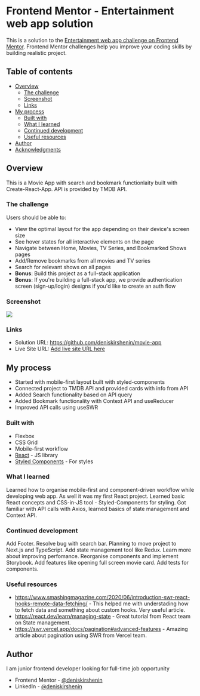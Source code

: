 # Frontend Mentor - Entertainment web app solution

This is a solution to the [Entertainment web app challenge on Frontend Mentor](https://www.frontendmentor.io/challenges/entertainment-web-app-J-UhgAW1X). Frontend Mentor challenges help you improve your coding skills by building realistic project.

## Table of contents

- [Overview](#overview)
  - [The challenge](#the-challenge)
  - [Screenshot](#screenshot)
  - [Links](#links)
- [My process](#my-process)
  - [Built with](#built-with)
  - [What I learned](#what-i-learned)
  - [Continued development](#continued-development)
  - [Useful resources](#useful-resources)
- [Author](#author)
- [Acknowledgments](#acknowledgments)



## Overview

This is a Movie App with search and bookmark functionlaity built with Create-React-App. API is provided by TMDB API.

### The challenge

Users should be able to:

- View the optimal layout for the app depending on their device's screen size
- See hover states for all interactive elements on the page
- Navigate between Home, Movies, TV Series, and Bookmarked Shows pages
- Add/Remove bookmarks from all movies and TV series
- Search for relevant shows on all pages
- **Bonus**: Build this project as a full-stack application
- **Bonus**: If you're building a full-stack app, we provide authentication screen (sign-up/login) designs if you'd like to create an auth flow

### Screenshot

![](./movie-app-screenshot.jpg)

### Links

- Solution URL: https://github.com/deniskirshenin/movie-app
- Live Site URL: [Add live site URL here](https://your-live-site-url.com)

## My process

- Started with mobile-first layout built with styled-components
- Connected project to TMDB API and provided cards with info from API
- Added Search functionality based on API query
- Added Bookmark functionality with Context API and useReducer
- Improved API calls using useSWR

### Built with

- Flexbox
- CSS Grid
- Mobile-first workflow
- [React](https://reactjs.org/) - JS library
- [Styled Components](https://styled-components.com/) - For styles

### What I learned

Learned how to organise mobile-first and component-driven workflow while developing web app.
As well it was my first React project. Learned basic React concepts and CSS-in-JS tool - Styled-Components for styling.
Got familiar with API calls with Axios, learned basics of state management and Context API.

### Continued development
Add Footer.
Resolve bug with search bar.
Planning to move project to Next.js and TypeScript. Add state management tool like Redux.
Learn more about improving perfomance.
Reorganise components and implement Storybook.
Add features like opening full screen movie card.
Add tests for components.

### Useful resources

- https://www.smashingmagazine.com/2020/06/introduction-swr-react-hooks-remote-data-fetching/ - This helped me with understading how to fetch data and something about custom hooks. Very useful article.
- https://react.dev/learn/managing-state - Great tutorial from React team on State management.
- https://swr.vercel.app/docs/pagination#advanced-features - Amazing article about pagination using SWR from Vercel team.
## Author

I am junior frontend developer looking for full-time job opportunity

- Frontend Mentor - [@deniskirshenin](https://www.frontendmentor.io/profile/deniskirshenin)
- LinkedIn - [@deniskirshenin](https://www.linkedin.com/in/deniskirshenin/)
